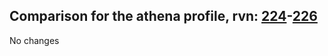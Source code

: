 ## Comparison for the athena profile, rvn: [224](https://github.com/PRO100KatYT/FortniteProfileRevisions/tree/main/profiles/athena/224%20athena.json)-[226](https://github.com/PRO100KatYT/FortniteProfileRevisions/tree/main/profiles/athena/226%20athena.json)

No changes
